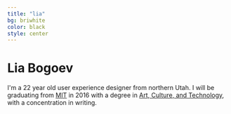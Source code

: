 ```yaml
---
title: "lia"
bg: briwhite
color: black
style: center
---
```


# Lia Bogoev

I'm a 22 year old user experience designer from northern Utah. I will be graduating from [MIT](http://web.mit.edu) in 2016 with a degree in [Art, Culture, and Technology](http://act.mit.edu), with a concentration in writing. 


